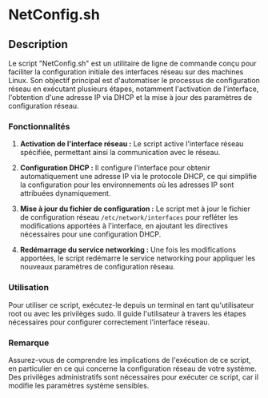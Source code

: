 # NetConfig.sh

## Description

Le script "NetConfig.sh" est un utilitaire de ligne de commande conçu pour faciliter la configuration initiale des interfaces réseau sur des machines Linux. Son objectif principal est d'automatiser le processus de configuration réseau en exécutant plusieurs étapes, notamment l'activation de l'interface, l'obtention d'une adresse IP via DHCP et la mise à jour des paramètres de configuration réseau.

### Fonctionnalités

1. **Activation de l'interface réseau :** Le script active l'interface réseau spécifiée, permettant ainsi la communication avec le réseau.

2. **Configuration DHCP :** Il configure l'interface pour obtenir automatiquement une adresse IP via le protocole DHCP, ce qui simplifie la configuration pour les environnements où les adresses IP sont attribuées dynamiquement.

3. **Mise à jour du fichier de configuration :** Le script met à jour le fichier de configuration réseau `/etc/network/interfaces` pour refléter les modifications apportées à l'interface, en ajoutant les directives nécessaires pour une configuration DHCP.

4. **Redémarrage du service networking :** Une fois les modifications apportées, le script redémarre le service networking pour appliquer les nouveaux paramètres de configuration réseau.

### Utilisation

Pour utiliser ce script, exécutez-le depuis un terminal en tant qu'utilisateur root ou avec les privilèges sudo. Il guide l'utilisateur à travers les étapes nécessaires pour configurer correctement l'interface réseau.

### Remarque

Assurez-vous de comprendre les implications de l'exécution de ce script, en particulier en ce qui concerne la configuration réseau de votre système. Des privilèges administratifs sont nécessaires pour exécuter ce script, car il modifie les paramètres système sensibles.
